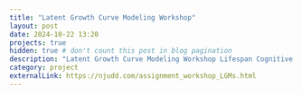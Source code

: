 ```yaml
---
title: "Latent Growth Curve Modeling Workshop"
layout: post
date: 2024-10-22 13:20
projects: true
hidden: true # don't count this post in blog pagination
description: "Latent Growth Curve Modeling Workshop Lifespan Cognitive Dynamics Lab Donders Institute"
category: project
externalLink: https://njudd.com/assignment_workshop_LGMs.html
---
```

